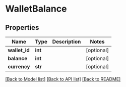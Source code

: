 # WalletBalance

## Properties
Name | Type | Description | Notes
------------ | ------------- | ------------- | -------------
**wallet_id** | **int** |  | [optional] 
**balance** | **int** |  | [optional] 
**currency** | **str** |  | [optional] 

[[Back to Model list]](../README.md#documentation-for-models) [[Back to API list]](../README.md#documentation-for-api-endpoints) [[Back to README]](../README.md)


